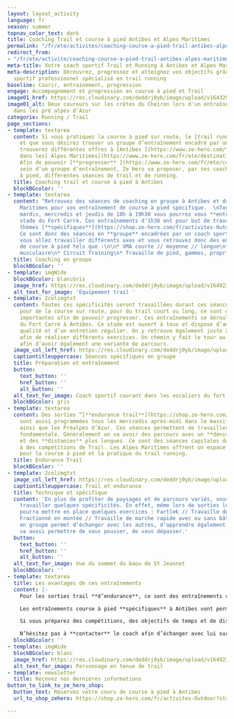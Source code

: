 ```yaml
---
layout: layout_activity
language: fr
season: summer
topnav_color_text: dark
title: Coaching Trail et course à pied Antibes et Alpes Maritimes
permalink: "/fr/ete/activites/coaching-course-a-pied-trail-antibes-alpes-maritimes"
redirect_from:
- "/fr/ete/activite/coaching-course-a-pied-trail-antibes-alpes-maritimes"
meta-title: Votre coach sportif Trail et Running à Antibes et Alpes Maritimes
meta-description: Découvrez, progressez et atteignez vos objectifs grâce à un coach
  sportif professionnel spécialisé en trail running
baseline: Courir, entrainement, progression
engage: Accompagnement et progression en course à pied et Trail
image01_href: https://res.cloudinary.com/deddrj0yb/image/upload/v1643294098/website/Coaching/IMG_20200723_153328_iufidi.jpg
image01_alt: Deux coureurs sur les crêtes du Cheiron lors d'un entraînement de trail
  dans les pré alpes d'Azur
categorie: Running / Trail
page_sections:
- template: textarea
  content: Si vous pratiquez la course à pied sur route, le [trail running](https://www.ze-hero.com/fr/ete/activites/trail-running)
    et que vous désirez trouver un groupe d’entraînement encadré par un coach, vous
    trouverez différentes offres à [Antibes ](https://www.ze-hero.com/fr/ete/destinations/antibes)et
    dans les[ Alpes Maritimes](https://www.ze-hero.com/fr/ete/destinations/alpes-maritimes).
    Afin de pouvoir [**progresser** ](https://www.ze-hero.com/fr/ete/conseils/comment-debuter-trail)au
    sein d’un groupe d’entraînement, Ze Hero va proposer, par ses coachs de course
    à pied, différentes séances de trail et de running.
  title: Coaching trail et course à pied à Antibes
  blockBGcolor: ''
- template: textarea
  content: "Retrouvez des séances de coaching en groupe à Antibes et dans les Alpes
    Maritimes pour vos entraînement de course à pied spécifique.  \nTous les lundis,
    mardis, mercredis et jeudis de 18h à 19h30 vous pourrez vous **entraîner** au
    stade du Fort Carré. Ces entraînements d’1h30 ont pour but de travailler sur des
    thèmes [**spécifiques**](https://shop.ze-hero.com/fr/activites-Outdoor/Coaching/16728-seances-specifiques-course-a-pied-activite-ze-hero).
    Ce sont donc des séances en **groupe** encadrées par un coach sportif durant lesquelles
    vous allez travailler différents axes et vous retrouvez donc des entraînements
    de course à pied tels que :\n\n* VMA courte // moyenne // longue\n* Seuil\n* Renforcement
    musculaire\n* Circuit Training\n* Travaille de pied, gammes, proprioception"
  title: Coaching en groupe
  blockBGcolor: ''
- template: imgWide
  blockBGcolor: blancGris
  image_href: https://res.cloudinary.com/deddrj0yb/image/upload/v1649234220/website/assets/Recadr%C3%A9es/trail.png
  alt_text_for_image: 'Equipement trail '
- template: 2colimgtxt
  content: Toutes ces spécificités seront travaillées durant ces séances. Que ce soit
    pour de la course sur route, pour du trail court ou long, ce sont des séances
    importantes afin de pouvoir progresser. Ces entraînements se déroulent au stade
    du Fort Carré à Antibes. Ce stade est ouvert à tous et dispose d’aménagement de
    qualité et d’un entretien régulier. On y retrouve également juste à côté des escaliers
    afin de réaliser différents exercices. Un chemin y fait le tour au bord de mer
    afin d’avoir également une variante de parcours.
  image_col_left_href: https://res.cloudinary.com/deddrj0yb/image/upload/v1643293325/website/Coaching/G0180403_1638033833951-min_eyxwxy.jpg
  captiontitleuppercase: Séances spécifiques en groupe
  title: Préparation et entraînement
  button:
    text_button: ''
    href_button: ''
    alt_button: ''
  alt_text_for_image: Coach sportif courant dans les escaliers du fort carré à Antibes
  blockBGcolor: gris
- template: textarea
  content: Des sorties “[**endurance trail**](https://shop.ze-hero.com/fr/activites-Outdoor/Coaching/16010-esterel-83-trail-sortie-longue-mercredi-apres-midi-3h-activite-ze-hero)”
    sont aussi programmées tous les mercredis après-midi dans le massif de l’Estérel
    ainsi que les Préalpes d’Azur. Ces séances permettent de travailler son **endurance**
    fondamentale. Généralement on va avoir des parcours avec un **dénivelé** important
    et des **distances** plus longues. Ce sont des séances capitales dans la **préparation**
    à des compétitions de Trail. Les Alpes Maritimes offrent un espace incroyable
    pour la course à pied et la pratique du trail running.
  title: Endurance Trail
  blockBGcolor: ''
- template: 2colimgtxt
  image_col_left_href: https://res.cloudinary.com/deddrj0yb/image/upload/v1643294096/website/Coaching/IMG_20190920_072615_spnlrf.jpg
  captiontitleuppercase: Trail et endurance
  title: Technique et spécifique
  content: 'En plus de profiter de paysages et de parcours variés, vous pourrez également
    travailler quelques spécificités. En effet, même lors de sorties longues, le coach
    pourra mettre en place quelques exercices : Fartlek // Travaille de descente //
    Fractionné en montée // Travaille de marche rapide avec ou sans bâtons. Courir
    en groupe permet d’échanger avec les autres, d’apprendre également. Mais cela
    va aussi permettre de vous pousser, de vous dépasser.'
  button:
    text_button: ''
    href_button: ''
    alt_button: ''
  alt_text_for_image: Vue du sommet du baou de St Jeannet
  blockBGcolor: ''
- template: textarea
  title: Les avantages de ces entraînements
  content: |-
    Pour les sorties trail **d’endurance**, ce sont des entraînements cruciaux dans la base de **préparation** aux compétitions. Il est important d’avoir une séance d’endurance dans sa semaine type d’entraînement. C’est ce qui permet à l’organisme de travailler sur une **vitesse** qui peut être maintenue longtemps. C’est ce que l’on appelle, le **foncier**. De plus, ce sont également des séances avec différents parcours qui vont permettre de réaliser des dénivelés plus ou moins importants. Il est toujours aussi **agréable** de passer ces sorties en groupe afin d’échanger, de parler, de se motiver et de sortir de sa zone de confort. Ces séances de trail dans les Alpes Maritimes vous permettront de progresser et de profiter du terrain de jeu.

    Les entraînements course à pied **spécifiques** à Antibes vont permettre d’améliorer bons nombres de **qualités** indispensables pour la course à pied et le trail. Travailler et améliorer sa **vitesse**, son efficacité aux changements de rythme et de **récupération,** de maintenir sa vitesse de seuil plus longtemps. On va également travailler sur la force **musculaire** et sa **résistance** à la fatigue, avoir de meilleurs appuis donc une meilleure **proprioception** et un meilleur renforcement musculaire des jambes et des pieds. On y retrouve également un travail de l’explosivité. On va donc chercher à améliorer les différentes filières énergétiques.

    Si vous préparez des compétitions, des objectifs de temps et de distance. Si vous voulez établir un calendrier annuel de vos compétitions de trail ou de course à pied, il est alors important **d’échanger** avec le coach. Cela déjà dans le but du travail à effectuer sur les séances de course à pied proposées, mais aussi afin d’avoir une **planification** cohérente.

    N’hésitez pas à **contacter** le coach afin d’échanger avec lui sur vos compétences, vos désirs, vos faiblesses. Il pourra également mettre en place, pendant les cours, une **attention** particulière à ces différents aspects.
  blockBGcolor: ''
- template: imgWide
  blockBGcolor: blanc
  image_href: https://res.cloudinary.com/deddrj0yb/image/upload/v1649238382/website/assets/Personnages%20poses/Poses%20format%20large/Trail_Running.png
  alt_text_for_image: Personnage en tenue de trail
- template: newsletter
  title: Recevez nos dernières informations
button_to_link_to_ze_hero_shop:
  button_text: Réservez votre cours de course à pied à Antibes
  url_to_shop_zehero: https://shop.ze-hero.com/fr/activites-Outdoor?station=Antibes&calessonstype=all&catypegenderlistsummer=all&calessonsactivitytype=Trail&start-date=

---
```

